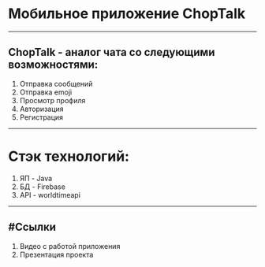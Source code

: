 # Мобильное приложение ChopTalk
---
ChopTalk - аналог чата со следующими возможностями:
---
1. Отправка сообщений
2. Отправка emoji
3. Просмотр профиля
4. Авторизация
5. Регистрация

---
# Стэк технологий:
1. ЯП - Java
2. БД - Firebase
3. API - worldtimeapi

---
#Ссылки
---
1. Видео с работой приложения 
2. Презентация проекта
